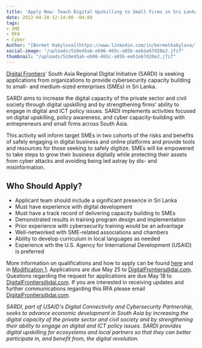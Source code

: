 ```yaml
---
title: 'Apply Now: Teach Digital Upskilling to Small Firms in Sri Lanka'
date: 2022-04-20 12:14:00 -04:00
tags:
- SME
- RFA
- Cyber
Author: "[Bermet Kabylova](https://www.linkedin.com/in/bermetkabylova/?originalSubdomain=kg)"
social-image: "/uploads/510e45ab-eb96-465c-a85b-eeb1e67d20e2.jfif"
thumbnail: "/uploads/510e45ab-eb96-465c-a85b-eeb1e67d20e2.jfif"
---
```


[Digital Frontiers](https://www.dai.com/our-work/projects/worldwide-digital-frontiers-df)’ South Asia Regional Digital Initiative (SARDI) is seeking applications from organizations to provide cybersecurity capacity building to small- and medium-sized enterprises (SMEs) in Sri Lanka.

SARDI aims to increase the digital capacity of the private sector and civil society through digital upskilling and by strengthening firms' ability to engage in digital and ICT policy issues. SARDI implements activities focused on digital upskilling, policy awareness, and cyber capacity-building with entrepreneurs and small firms across South Asia. 

<!--more-->

This activity will inform target SMEs in two cohorts of the risks and benefits of safely engaging in digital business and online platforms and provide tools and resources for those seeking to safely digitize. SMEs will be empowered to take steps to grow their business digitally while protecting their assets from cyber attacks and avoiding being led astray by dis- and misinformation.

## Who Should Apply? 
* Applicant team should include a significant presence in Sri Lanka
* Must have experience with digital development
* Must have a track record of delivering capacity building to SMEs 
* Demonstrated results in training program design and implementation
* Prior experience with cybersecurity training would be an advantage
* Well-networked with SME-related associations and chambers
* Ability to develop curriculum in local languages as needed 
* Experience wth the U.S. Agency for International Development (USAID) is preferred

More information on qualifications and how to apply can be found [here](/uploads/RFA%202022-12%20SARDI%20SME%20Digital%20Upskilling.pdf) and in [Modification 1](/uploads/RFA%202022-12%20Modification%201.pdf). Applications are due May 25 to [DigitalFrontiers@dai.com](mailto:DigitalFrontiers@dai.com). Questions regarding the request for applications are due May 18 to [DigitalFrontiers@dai.com](mailto:DigitalFrontiers@dai.com). If you are interested in receiving updates and further communications regarding this RFA please email [DigitalFrontiers@dai.com](mailto:DigitalFrontiers@dai.com). 

*SARDI, part of USAID's Digital Connectivity and Cybersecurity Partnership, seeks to advance economic development in South Asia by increasing the digital capacity of the private sector and civil society and by strengthening their ability to engage on digital and ICT policy issues. SARDI provides digital upskilling for ecosystems and local partners so that they can better participate in, and benefit from, the digital revolution.*